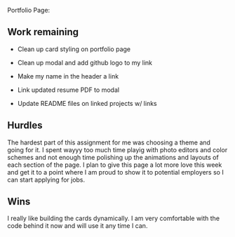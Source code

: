 Portfolio Page:

## Work remaining 
- Clean up card styling on portfolio page 
- Clean up modal and add github logo to my link 
- Make my name in the header a link 
- Link updated resume PDF to modal

- Update README files on linked projects w/ links

## Hurdles 
The hardest part of this assignment for me was choosing a theme and going for it.  I spent wayyy too much time playig with photo editors and color schemes and not enough time polishing up the animations and layouts of each section of the page.  I plan to give this page a lot more love this week and get it to a point where I am proud to show it to potential employers so I can start applying for jobs. 

## Wins 
I really like building the cards dynamically.  I am very comfortable with the code behind it now and will use it any time I can. 